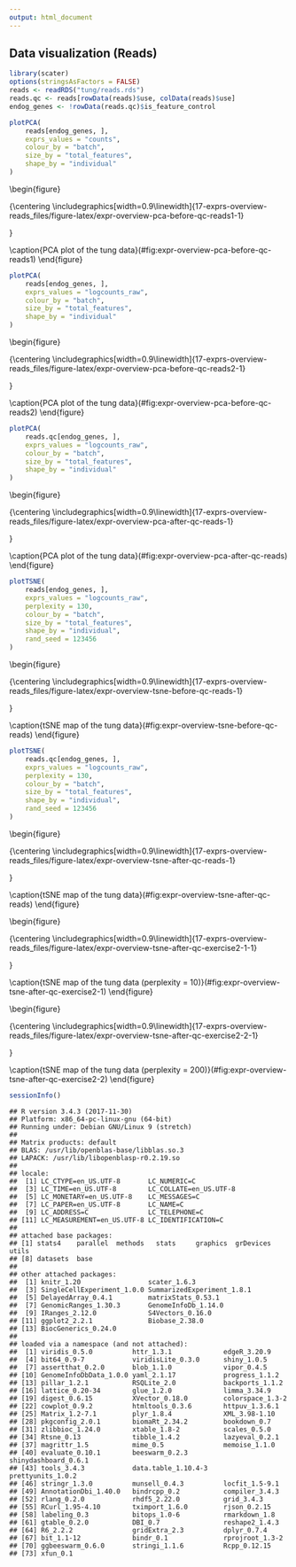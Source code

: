 ```yaml
---
output: html_document
---
```


## Data visualization (Reads)


```r
library(scater)
options(stringsAsFactors = FALSE)
reads <- readRDS("tung/reads.rds")
reads.qc <- reads[rowData(reads)$use, colData(reads)$use]
endog_genes <- !rowData(reads.qc)$is_feature_control
```




```r
plotPCA(
    reads[endog_genes, ],
    exprs_values = "counts",
    colour_by = "batch",
    size_by = "total_features",
    shape_by = "individual"
)
```

\begin{figure}

{\centering \includegraphics[width=0.9\linewidth]{17-exprs-overview-reads_files/figure-latex/expr-overview-pca-before-qc-reads1-1} 

}

\caption{PCA plot of the tung data}(\#fig:expr-overview-pca-before-qc-reads1)
\end{figure}


```r
plotPCA(
    reads[endog_genes, ],
    exprs_values = "logcounts_raw",
    colour_by = "batch",
    size_by = "total_features",
    shape_by = "individual"
)
```

\begin{figure}

{\centering \includegraphics[width=0.9\linewidth]{17-exprs-overview-reads_files/figure-latex/expr-overview-pca-before-qc-reads2-1} 

}

\caption{PCA plot of the tung data}(\#fig:expr-overview-pca-before-qc-reads2)
\end{figure}


```r
plotPCA(
    reads.qc[endog_genes, ],
    exprs_values = "logcounts_raw",
    colour_by = "batch",
    size_by = "total_features",
    shape_by = "individual"
)
```

\begin{figure}

{\centering \includegraphics[width=0.9\linewidth]{17-exprs-overview-reads_files/figure-latex/expr-overview-pca-after-qc-reads-1} 

}

\caption{PCA plot of the tung data}(\#fig:expr-overview-pca-after-qc-reads)
\end{figure}


```r
plotTSNE(
    reads[endog_genes, ],
    exprs_values = "logcounts_raw",
    perplexity = 130,
    colour_by = "batch",
    size_by = "total_features",
    shape_by = "individual",
    rand_seed = 123456
)
```

\begin{figure}

{\centering \includegraphics[width=0.9\linewidth]{17-exprs-overview-reads_files/figure-latex/expr-overview-tsne-before-qc-reads-1} 

}

\caption{tSNE map of the tung data}(\#fig:expr-overview-tsne-before-qc-reads)
\end{figure}


```r
plotTSNE(
    reads.qc[endog_genes, ],
    exprs_values = "logcounts_raw",
    perplexity = 130,
    colour_by = "batch",
    size_by = "total_features",
    shape_by = "individual",
    rand_seed = 123456
)
```

\begin{figure}

{\centering \includegraphics[width=0.9\linewidth]{17-exprs-overview-reads_files/figure-latex/expr-overview-tsne-after-qc-reads-1} 

}

\caption{tSNE map of the tung data}(\#fig:expr-overview-tsne-after-qc-reads)
\end{figure}

\begin{figure}

{\centering \includegraphics[width=0.9\linewidth]{17-exprs-overview-reads_files/figure-latex/expr-overview-tsne-after-qc-exercise2-1-1} 

}

\caption{tSNE map of the tung data (perplexity = 10)}(\#fig:expr-overview-tsne-after-qc-exercise2-1)
\end{figure}

\begin{figure}

{\centering \includegraphics[width=0.9\linewidth]{17-exprs-overview-reads_files/figure-latex/expr-overview-tsne-after-qc-exercise2-2-1} 

}

\caption{tSNE map of the tung data (perplexity = 200)}(\#fig:expr-overview-tsne-after-qc-exercise2-2)
\end{figure}


```r
sessionInfo()
```

```
## R version 3.4.3 (2017-11-30)
## Platform: x86_64-pc-linux-gnu (64-bit)
## Running under: Debian GNU/Linux 9 (stretch)
## 
## Matrix products: default
## BLAS: /usr/lib/openblas-base/libblas.so.3
## LAPACK: /usr/lib/libopenblasp-r0.2.19.so
## 
## locale:
##  [1] LC_CTYPE=en_US.UTF-8       LC_NUMERIC=C              
##  [3] LC_TIME=en_US.UTF-8        LC_COLLATE=en_US.UTF-8    
##  [5] LC_MONETARY=en_US.UTF-8    LC_MESSAGES=C             
##  [7] LC_PAPER=en_US.UTF-8       LC_NAME=C                 
##  [9] LC_ADDRESS=C               LC_TELEPHONE=C            
## [11] LC_MEASUREMENT=en_US.UTF-8 LC_IDENTIFICATION=C       
## 
## attached base packages:
## [1] stats4    parallel  methods   stats     graphics  grDevices utils    
## [8] datasets  base     
## 
## other attached packages:
##  [1] knitr_1.20                 scater_1.6.3              
##  [3] SingleCellExperiment_1.0.0 SummarizedExperiment_1.8.1
##  [5] DelayedArray_0.4.1         matrixStats_0.53.1        
##  [7] GenomicRanges_1.30.3       GenomeInfoDb_1.14.0       
##  [9] IRanges_2.12.0             S4Vectors_0.16.0          
## [11] ggplot2_2.2.1              Biobase_2.38.0            
## [13] BiocGenerics_0.24.0       
## 
## loaded via a namespace (and not attached):
##  [1] viridis_0.5.0          httr_1.3.1             edgeR_3.20.9          
##  [4] bit64_0.9-7            viridisLite_0.3.0      shiny_1.0.5           
##  [7] assertthat_0.2.0       blob_1.1.0             vipor_0.4.5           
## [10] GenomeInfoDbData_1.0.0 yaml_2.1.17            progress_1.1.2        
## [13] pillar_1.2.1           RSQLite_2.0            backports_1.1.2       
## [16] lattice_0.20-34        glue_1.2.0             limma_3.34.9          
## [19] digest_0.6.15          XVector_0.18.0         colorspace_1.3-2      
## [22] cowplot_0.9.2          htmltools_0.3.6        httpuv_1.3.6.1        
## [25] Matrix_1.2-7.1         plyr_1.8.4             XML_3.98-1.10         
## [28] pkgconfig_2.0.1        biomaRt_2.34.2         bookdown_0.7          
## [31] zlibbioc_1.24.0        xtable_1.8-2           scales_0.5.0          
## [34] Rtsne_0.13             tibble_1.4.2           lazyeval_0.2.1        
## [37] magrittr_1.5           mime_0.5               memoise_1.1.0         
## [40] evaluate_0.10.1        beeswarm_0.2.3         shinydashboard_0.6.1  
## [43] tools_3.4.3            data.table_1.10.4-3    prettyunits_1.0.2     
## [46] stringr_1.3.0          munsell_0.4.3          locfit_1.5-9.1        
## [49] AnnotationDbi_1.40.0   bindrcpp_0.2           compiler_3.4.3        
## [52] rlang_0.2.0            rhdf5_2.22.0           grid_3.4.3            
## [55] RCurl_1.95-4.10        tximport_1.6.0         rjson_0.2.15          
## [58] labeling_0.3           bitops_1.0-6           rmarkdown_1.8         
## [61] gtable_0.2.0           DBI_0.7                reshape2_1.4.3        
## [64] R6_2.2.2               gridExtra_2.3          dplyr_0.7.4           
## [67] bit_1.1-12             bindr_0.1              rprojroot_1.3-2       
## [70] ggbeeswarm_0.6.0       stringi_1.1.6          Rcpp_0.12.15          
## [73] xfun_0.1
```
